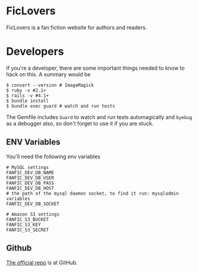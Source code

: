 # FicLovers
FicLovers is a fan fiction website for authors and readers.

# Developers
If you're a developer, there are some important things needed to know to hack on
this. A summary would be

    $ convert --version # ImageMagick
    $ ruby -v #2.1+
    $ rails -v #4.1+
    $ bundle install
    $ bundle exec guard # watch and run tests

The Gemfile includes `Guard` to watch and run tests automagically and `byebug`
as a debugger also, so don't forget to use it if you are stuck.

## ENV Variables
You'll need the following env variables

    # MySQL settings
    FANFIC_DEV_DB_NAME
    FANFIC_DEV_DB_USER
    FANFIC_DEV_DB_PASS
    FANFIC_DEV_DB_HOST
    # the path of the mysql daemon socket, to find it run: mysqladmin variables
    FANFIC_DEV_DB_SOCKET

    # Amazon S3 settings
    FANFIC_S3_BUCKET
    FANFIC_S3_KEY
    FANFIC_S3_SECRET

## Github
[The official repo](https://github.com/gosukiwi/ficlovers) is at GitHub.
